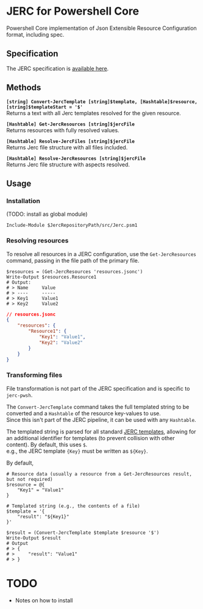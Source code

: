 # JERC for Powershell Core
Powershell Core implementation of Json Extensible Resource Configuration format, including spec.

## Specification
The JERC specification is [available here](jerc-spec/spec.md).

## Methods
**`[string] Convert-JercTemplate [string]$template, [Hashtable]$resource, [string]$templateStart = '$'`**  
Returns a text with all Jerc templates resolved for the given resource.

**`[Hashtable] Get-JercResources [string]$jercFile`**  
Returns resources with fully resolved values.

**`[Hashtable] Resolve-JercFiles [string]$jercFile`**  
Returns Jerc file structure with all files included.

**`[Hashtable] Resolve-JercResources [string]$jercFile`**  
Returns Jerc file structure with aspects resolved.

## Usage
### Installation
(TODO: install as global module)
```pwsh
Include-Module $JercRepositoryPath/src/Jerc.psm1
```

### Resolving resources
To resolve all resources in a JERC configuration, use the `Get-JercResources` command, passing in the file path of the primary file.

```pwsh
$resources = (Get-JercResources 'resources.jsonc')
Write-Output $resources.Resource1
# Output:
# > Name     Value
# > ----     -----
# > Key1     Value1
# > Key2     Value2
```
```json
// resources.jsonc
{
    "resources": {
        "Resource1": {
            "Key1": "Value1",
            "Key2": "Value2"
        }
    }
}
```

### Transforming files
File transformation is not part of the JERC specification and is specific to `jerc-pwsh`.

The `Convert-JercTemplate` command takes the full templated string to be converted and a `Hashtable` of the resource key-values to use.  
Since this isn't part of the JERC pipeline, it can be used with any `Hashtable`.

The templated string is parsed for all standard [JERC templates](jerc-spec/templates.md), allowing for an additional identifier for templates (to prevent collision with other content). By default, this uses `$`.  
e.g., the JERC template `{Key}` must be written as `${Key}`.

By default, 

```pwsh
# Resource data (usually a resource from a Get-JercResources result, but not required)
$resource = @{
    "Key1" = "Value1"
}

# Templated string (e.g., the contents of a file)
$template = '{
    "result": "${Key1}"
}'

$result = (Convert-JercTemplate $template $resource '$')
Write-Output $result
# Output
# > {
# >     "result": "Value1"
# > }
```

# TODO
* Notes on how to install